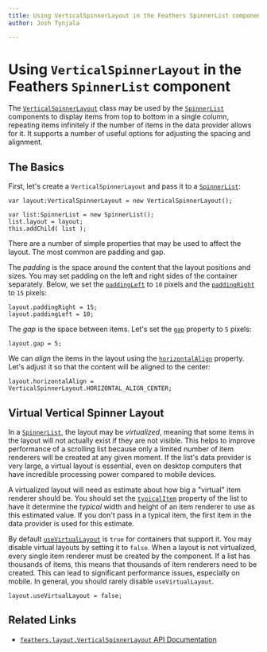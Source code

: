 ```yaml
---
title: Using VerticalSpinnerLayout in the Feathers SpinnerList component  
author: Josh Tynjala

---
```

# Using `VerticalSpinnerLayout` in the Feathers `SpinnerList` component

The [`VerticalSpinnerLayout`](../api-reference/feathers/layout/VerticalSpinnerLayout.html) class may be used by the [`SpinnerList`](spinner-list.html) components to display items from top to bottom in a single column, repeating items infinitely if the number of items in the data provider allows for it. It supports a number of useful options for adjusting the spacing and alignment.

## The Basics

First, let's create a `VerticalSpinnerLayout` and pass it to a [`SpinnerList`](spinner-list.html):

``` code
var layout:VerticalSpinnerLayout = new VerticalSpinnerLayout();
 
var list:SpinnerList = new SpinnerList();
list.layout = layout;
this.addChild( list );
```

There are a number of simple properties that may be used to affect the layout. The most common are padding and gap.

The *padding* is the space around the content that the layout positions and sizes. You may set padding on the left and right sides of the container separately. Below, we set the [`paddingLeft`](../api-reference/feathers/layout/VerticalSpinnerLayout.html#paddingLeft) to `10` pixels and the [`paddingRight`](../api-reference/feathers/layout/VerticalSpinnerLayout.html#paddingRight) to `15` pixels:

``` code
layout.paddingRight = 15;
layout.paddingLeft = 10;
```

The *gap* is the space between items. Let's set the [`gap`](../api-reference/feathers/layout/VerticalSpinnerLayout.html#gap) property to `5` pixels:

``` code
layout.gap = 5;
```

We can *align* the items in the layout using the [`horizontalAlign`](../api-reference/feathers/layout/VerticalSpinnerLayout.html#horizontalAlign) property. Let's adjust it so that the content will be aligned to the center:

``` code
layout.horizontalAlign = VerticalSpinnerLayout.HORIZONTAL_ALIGN_CENTER;
```

## Virtual Vertical Spinner Layout

In a [`SpinnerList`](list.html), the layout may be *virtualized*, meaning that some items in the layout will not actually exist if they are not visible. This helps to improve performance of a scrolling list because only a limited number of item renderers will be created at any given moment. If the list's data provider is very large, a virtual layout is essential, even on desktop computers that have incredible processing power compared to mobile devices.

A virtualized layout will need as estimate about how big a "virtual" item renderer should be. You should set the [`typicalItem`](../api-reference/feathers/controls/List.html#typicalItem) property of the list to have it determine the *typical* width and height of an item renderer to use as this estimated value. If you don't pass in a typical item, the first item in the data provider is used for this estimate.

By default [`useVirtualLayout`](../api-reference/feathers/layout/VerticalSpinnerLayout.html#useVirtualLayout) is `true` for containers that support it. You may disable virtual layouts by setting it to `false`. When a layout is not virtualized, every single item renderer must be created by the component. If a list has thousands of items, this means that thousands of item renderers need to be created. This can lead to significant performance issues, especially on mobile. In general, you should rarely disable `useVirtualLayout`.

``` code
layout.useVirtualLayout = false;
```

## Related Links

-   [`feathers.layout.VerticalSpinnerLayout` API Documentation](../api-reference/feathers/layout/VerticalSpinnerLayout.html)
